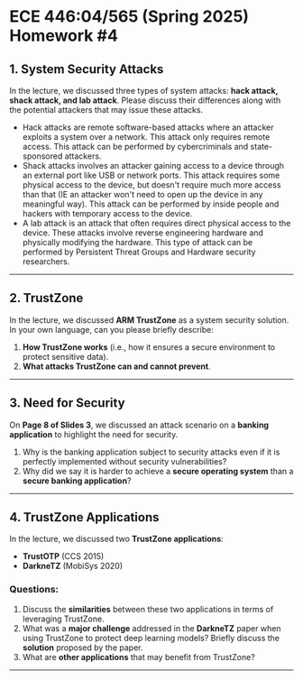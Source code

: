 # ECE 446:04/565 (Spring 2025) Homework #4

## 1. System Security Attacks  
In the lecture, we discussed three types of system attacks: **hack attack, shack attack, and lab attack**. Please discuss their differences along with the potential attackers that may issue these attacks.
- Hack attacks are remote software-based attacks where an attacker exploits a system over a network. This attack only requires remote access. This attack can be performed by cybercriminals and state-sponsored attackers.
- Shack attacks involves an attacker gaining access to a device through an external port like USB or network ports. This attack requires some physical access to the device, but doesn't require much more access than that (IE an attacker won't need to open up the device in any meaningful way). This attack can be performed by inside people and hackers with temporary access to the device.
- A lab attack is an attack that often requires direct physical access to the device. These attacks involve reverse engineering hardware and physically modifying the hardware. This type of attack can be performed by Persistent Threat Groups and Hardware security researchers.
---

## 2. TrustZone  
In the lecture, we discussed **ARM TrustZone** as a system security solution. In your own language, can you please briefly describe:  

1. **How TrustZone works** (i.e., how it ensures a secure environment to protect sensitive data).  
2. **What attacks TrustZone can and cannot prevent**.  

---

## 3. Need for Security  
On **Page 8 of Slides 3**, we discussed an attack scenario on a **banking application** to highlight the need for security.  

1. Why is the banking application subject to security attacks even if it is perfectly implemented without security vulnerabilities?  
2. Why did we say it is harder to achieve a **secure operating system** than a **secure banking application**?  

---

## 4. TrustZone Applications  
In the lecture, we discussed two **TrustZone applications**:  

- **TrustOTP** (CCS 2015)  
- **DarkneTZ** (MobiSys 2020)  

### Questions:  

1. Discuss the **similarities** between these two applications in terms of leveraging TrustZone.  
2. What was a **major challenge** addressed in the **DarkneTZ** paper when using TrustZone to protect deep learning models? Briefly discuss the **solution** proposed by the paper.  
3. What are **other applications** that may benefit from TrustZone?  

---

